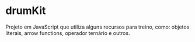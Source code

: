 # drumKit
Projeto em JavaScript que utiliza alguns recursos para treino, como: objetos literais, arrow functions, operador ternário e outros.
